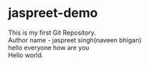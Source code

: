# jaspreet-demo
This is my first Git Repository.
<br>
Author name -  jaspreet singh(naveen bhigan)
<br>
hello everyone how are you 
<br>
Hello world.

